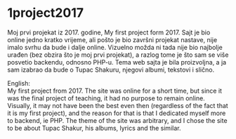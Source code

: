 # 1project2017
Moj prvi projekat iz 2017. godine,   My first project form 2017. 
Sajt je bio online jedno kratko vrijeme, ali pošto je bio završni projekat nastave, nije imalo svrhu da bude i dalje online. 
Vizuelno možda ni tada nije bio najbolje urađen (bez obzira što je moj prvi projekat), a razlog tome je što sam se više posvetio backendu, odnosno PHP-u. 
Tema web sajta je bila proizvoljna, a ja sam izabrao da bude o Tupac Shakuru, njegovi albumi, tekstovi i slično.

English: <br>
My first project from 2017.
The site was online for a short time, but since it was the final project of teaching, it had no purpose to remain online.
Visually, it may not have been the best even then (regardless of the fact that it is my first project), and the reason for that is that I dedicated myself more to backend, ie PHP. 
The theme of the site was arbitrary, and I chose the site to be about Tupac Shakur, his albums, lyrics and the similar.
